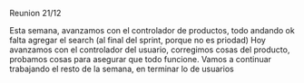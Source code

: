Reunion 21/12 

Esta semana, avanzamos con el controlador de productos, todo andando ok 
falta agregar el search (al final del sprint, porque no es priodad)
Hoy avanzamos con el controlador del usuario, corregimos cosas del producto,
probamos cosas para asegurar que todo funcione.
Vamos a continuar trabajando el resto de la semana, en terminar lo de usuarios
